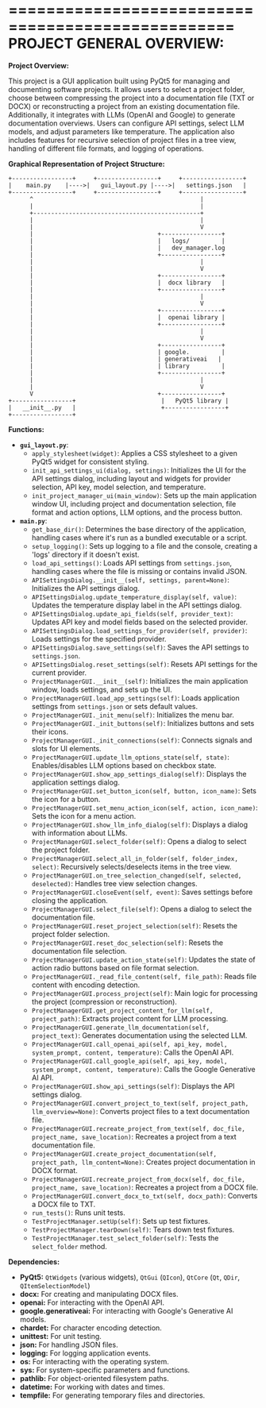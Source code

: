 ==================================================
PROJECT GENERAL OVERVIEW:
==================================================

**Project Overview:**

This project is a GUI application built using PyQt5 for managing and documenting software projects. It allows users to select a project folder, choose between compressing the project into a documentation file (TXT or DOCX) or reconstructing a project from an existing documentation file. Additionally, it integrates with LLMs (OpenAI and Google) to generate documentation overviews. Users can configure API settings, select LLM models, and adjust parameters like temperature. The application also includes features for recursive selection of project files in a tree view, handling of different file formats, and logging of operations.

**Graphical Representation of Project Structure:**

```
+-----------------+     +-----------------+     +-----------------+
|    main.py    |---->|   gui_layout.py |---->|   settings.json   |
+-----------------+     +-----------------+     +-----------------+
      ^                                               |
      |                                               |
      +-----------------------------------------------+
      |                                               |
      |                                               V
      |                                   +-----------------+
      |                                   |   logs/         |
      |                                   |   dev_manager.log
      |                                   +-----------------+
      |                                               |
      |                                               V
      |                                   +-----------------+
      |                                   |  docx library   |
      |                                   +-----------------+
      |                                               |
      |                                               V
      |                                   +-----------------+
      |                                   |  openai library |
      |                                   +-----------------+
      |                                               |
      |                                               V
      |                                   +-----------------+
      |                                   | google.         |
      |                                   | generativeai   |
      |                                   | library         |
      |                                   +-----------------+
      |                                               |
      |                                               V
      V                                   +-----------------+
+-----------------+                        |   PyQt5 library |
|   __init__.py   |                        +-----------------+
+-----------------+

```

**Functions:**

*   **`gui_layout.py`**:
    *   `apply_stylesheet(widget)`: Applies a CSS stylesheet to a given PyQt5 widget for consistent styling.
    *   `init_api_settings_ui(dialog, settings)`: Initializes the UI for the API settings dialog, including layout and widgets for provider selection, API key, model selection, and temperature.
    *   `init_project_manager_ui(main_window)`: Sets up the main application window UI, including project and documentation selection, file format and action options, LLM options, and the process button.
*   **`main.py`**:
    *   `get_base_dir()`: Determines the base directory of the application, handling cases where it's run as a bundled executable or a script.
    *   `setup_logging()`: Sets up logging to a file and the console, creating a 'logs' directory if it doesn't exist.
    *   `load_api_settings()`: Loads API settings from `settings.json`, handling cases where the file is missing or contains invalid JSON.
    *   `APISettingsDialog.__init__(self, settings, parent=None)`: Initializes the API settings dialog.
    *   `APISettingsDialog.update_temperature_display(self, value)`: Updates the temperature display label in the API settings dialog.
    *   `APISettingsDialog.update_api_fields(self, provider_text)`: Updates API key and model fields based on the selected provider.
    *   `APISettingsDialog.load_settings_for_provider(self, provider)`: Loads settings for the specified provider.
    *   `APISettingsDialog.save_settings(self)`: Saves the API settings to `settings.json`.
    *   `APISettingsDialog.reset_settings(self)`: Resets API settings for the current provider.
    *   `ProjectManagerGUI.__init__(self)`: Initializes the main application window, loads settings, and sets up the UI.
    *   `ProjectManagerGUI.load_app_settings(self)`: Loads application settings from `settings.json` or sets default values.
    *   `ProjectManagerGUI._init_menu(self)`: Initializes the menu bar.
    *   `ProjectManagerGUI._init_buttons(self)`: Initializes buttons and sets their icons.
    *   `ProjectManagerGUI._init_connections(self)`: Connects signals and slots for UI elements.
    *   `ProjectManagerGUI.update_llm_options_state(self, state)`: Enables/disables LLM options based on checkbox state.
    *   `ProjectManagerGUI.show_app_settings_dialog(self)`: Displays the application settings dialog.
    *   `ProjectManagerGUI.set_button_icon(self, button, icon_name)`: Sets the icon for a button.
    *   `ProjectManagerGUI.set_menu_action_icon(self, action, icon_name)`: Sets the icon for a menu action.
    *   `ProjectManagerGUI.show_llm_info_dialog(self)`: Displays a dialog with information about LLMs.
    *   `ProjectManagerGUI.select_folder(self)`: Opens a dialog to select the project folder.
    *   `ProjectManagerGUI.select_all_in_folder(self, folder_index, select)`: Recursively selects/deselects items in the tree view.
    *   `ProjectManagerGUI.on_tree_selection_changed(self, selected, deselected)`: Handles tree view selection changes.
    *   `ProjectManagerGUI.closeEvent(self, event)`: Saves settings before closing the application.
    *   `ProjectManagerGUI.select_file(self)`: Opens a dialog to select the documentation file.
    *   `ProjectManagerGUI.reset_project_selection(self)`: Resets the project folder selection.
    *   `ProjectManagerGUI.reset_doc_selection(self)`: Resets the documentation file selection.
    *   `ProjectManagerGUI.update_action_state(self)`: Updates the state of action radio buttons based on file format selection.
    *   `ProjectManagerGUI._read_file_content(self, file_path)`: Reads file content with encoding detection.
    *   `ProjectManagerGUI.process_project(self)`: Main logic for processing the project (compression or reconstruction).
    *   `ProjectManagerGUI.get_project_content_for_llm(self, project_path)`: Extracts project content for LLM processing.
    *   `ProjectManagerGUI.generate_llm_documentation(self, project_text)`: Generates documentation using the selected LLM.
    *   `ProjectManagerGUI.call_openai_api(self, api_key, model, system_prompt, content, temperature)`: Calls the OpenAI API.
    *   `ProjectManagerGUI.call_google_api(self, api_key, model, system_prompt, content, temperature)`: Calls the Google Generative AI API.
    *   `ProjectManagerGUI.show_api_settings(self)`: Displays the API settings dialog.
    *   `ProjectManagerGUI.convert_project_to_text(self, project_path, llm_overview=None)`: Converts project files to a text documentation file.
    *   `ProjectManagerGUI.recreate_project_from_text(self, doc_file, project_name, save_location)`: Recreates a project from a text documentation file.
    *   `ProjectManagerGUI.create_project_documentation(self, project_path, llm_content=None)`: Creates project documentation in DOCX format.
    *   `ProjectManagerGUI.recreate_project_from_docx(self, doc_file, project_name, save_location)`: Recreates a project from a DOCX file.
    *   `ProjectManagerGUI.convert_docx_to_txt(self, docx_path)`: Converts a DOCX file to TXT.
    *   `run_tests()`: Runs unit tests.
    *   `TestProjectManager.setUp(self)`: Sets up test fixtures.
    *   `TestProjectManager.tearDown(self)`: Tears down test fixtures.
    *   `TestProjectManager.test_select_folder(self)`: Tests the `select_folder` method.

**Dependencies:**

*   **PyQt5:** `QtWidgets` (various widgets), `QtGui` (`QIcon`), `QtCore` (`Qt`, `QDir`, `QItemSelectionModel`)
*   **docx:** For creating and manipulating DOCX files.
*   **openai:** For interacting with the OpenAI API.
*   **google.generativeai:** For interacting with Google's Generative AI models.
*   **chardet:** For character encoding detection.
*   **unittest:** For unit testing.
*   **json:** For handling JSON files.
*   **logging:** For logging application events.
*   **os:** For interacting with the operating system.
*   **sys:** For system-specific parameters and functions.
*   **pathlib:** For object-oriented filesystem paths.
*   **datetime:** For working with dates and times.
*   **tempfile:** For generating temporary files and directories.
